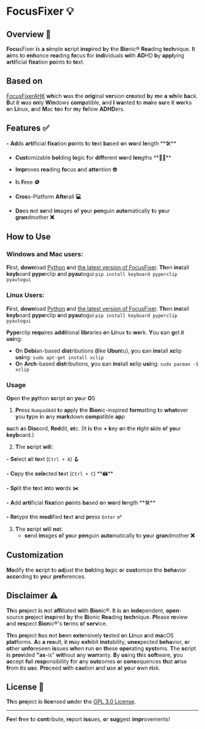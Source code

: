 # FocusFixer 💡

## Overview 📘

**Focu**sFixer **i**s **a** **si**mple **sc**ript **insp**ired **b**y **t**he **Bio**nic® **Rea**ding **tech**nique. **I**t **ai**ms **t**o **enh**ance **rea**ding **fo**cus **f**or **indi**viduals **wi**th **AD**HD **b**y **appl**ying **arti**ficial **fixa**tion **po**ints **t**o **te**xt.

## Based on
[FocusFixerAHK](https://github.com/TamasPeti/FocusFixerAHK) **wh**ich **w**as **t**he **orig**inal **ver**sion **cre**ated **b**y **m**e **a** **wh**ile **ba**ck. **B**ut **i**t **w**as **on**ly **Win**dows **comp**atible, **a**nd **I** **wa**nted **t**o **ma**ke **su**re **i**t **wo**rks **o**n **Li**nux, **a**nd **M**ac **to**o **f**or **m**y **fe**llow **ADHD**ers.

## Features ✅

**-** **Ad**ds **arti**ficial **fixa**tion **po**ints **t**o **te**xt **ba**sed **o**n **wo**rd **le**ngth **🛠**️

- **Cust**omizable **bol**ding **lo**gic **f**or **diff**erent **wo**rd **len**gths **👷‍♂**️

- **Impr**oves **rea**ding **fo**cus **a**nd **atte**ntion **🤓**

- **I**s **Fr**ee **🪙**

- **Cros**s-Platform **Afte**rall **💻**

- **Do**es **n**ot **se**nd **im**ages **o**f **yo**ur **pen**guin **auto**matically **t**o **yo**ur **gran**dmother **❌**


## How to Use

### Windows and Mac users:

**Fi**rst, **down**load [Python](https://www.python.org) **a**nd [the latest version of FocusFixer](https://github.com/TamasPeti/FocusFixerAHK/releases).
**Th**en **ins**tall **keyb**oard **pype**rclip **a**nd **pyau**togui
`pip install keyboard pyperclip pyautogui`

### Linux Users:

**Fi**rst, **down**load [Python](https://www.python.org) **a**nd [the latest version of FocusFixer](https://github.com/TamasPeti/FocusFixerAHK/releases).
**Th**en **ins**tall **keyb**oard **pype**rclip **a**nd **pyau**togui
`pip install keyboard pyperclip pyautogui`

**Pype**rclip **requ**ires **addi**tional **libr**aries **o**n **Li**nux **t**o **wo**rk. **Y**ou **c**an **g**et **i**t **usi**ng:

- **O**n **Debi**an-based **dist**ributions **(l**ike **Ubun**tu), **y**ou **c**an **ins**tall **xc**lip **usi**ng:
`sudo apt-get install xclip`
- **O**n **Arch**-based **dist**ributions, **y**ou **c**an **ins**tall **xc**lip **usi**ng:
`sudo pacman -S xclip`


### Usage

**Op**en **t**he **py**thon **sc**ript **o**n **yo**ur **O**S

1. **Pr**ess `NumpadAdd` **t**o **ap**ply **t**he **Bion**ic-inspired **form**atting **t**o **what**ever **y**ou **ty**pe **i**n **a**ny **mark**down **comp**atible **ap**p

**su**ch **a**s **Disc**ord, **Red**dit, **et**c. (It **i**s **t**he **+** **k**ey **o**n **t**he **ri**ght **si**de **o**f **yo**ur **keyb**oard.) 

2. **T**he **sc**ript **wil**l:

**-** **Se**lect **a**ll **te**xt (`Ctrl + A`) **🪝**

**-** **Co**py **t**he **sele**cted **te**xt (`Ctrl + C`) **🖨**️

 **-** **Sp**lit **t**he **te**xt **in**to **wo**rds **✂️**

 **-** **A**dd **arti**ficial **fixa**tion **po**ints **ba**sed **o**n **wo**rd **le**ngth **🛠**️

 **-** **Re**type **t**he **modi**fied **te**xt **a**nd **pr**ess `Enter` **✅**

 3. **T**he **sc**ript **wi**ll **no**t:
    - **se**nd **im**ages **o**f **yo**ur **pen**guin **auto**matically **t**o **yo**ur **gran**dmother **❌**






## Customization

**Mo**dify **t**he **sc**ript **t**o **ad**just **t**he **bol**ding **lo**gic **o**r **cust**omize **t**he **beha**vior **acco**rding **t**o **yo**ur **pref**erences.

## Disclaimer ⚠️

**Th**is **pro**ject **i**s **n**ot **affi**liated **wi**th **Bion**ic®. **I**t **i**s **a**n **inde**pendent, **open**-source **pro**ject **insp**ired **b**y **t**he **Bi**onic **Rea**ding **tech**nique. **Pl**ease **re**view **a**nd **res**pect **Bion**ic®'s **te**rms **o**f **serv**ice.

**Th**is **pro**ject **h**as **n**ot **be**en **exte**nsively **te**sted **o**n **Li**nux **a**nd **ma**cOS **plat**forms. **A**s **a** **res**ult, **i**t **m**ay **exh**ibit **inst**ability, **unex**pected **beha**vior, **o**r **ot**her **unfo**reseen **is**sues **wh**en **r**un **o**n **th**ese **oper**ating **syst**ems. **T**he **sc**ript **i**s **prov**ided **"as**-is" **wit**hout **a**ny **warr**anty. **B**y **us**ing **th**is **soft**ware, **y**ou **ac**cept **fu**ll **resp**onsibility **f**or **a**ny **outc**omes **o**r **cons**equences **th**at **ar**ise **fr**om **i**ts **us**e. **Pro**ceed **wi**th **cau**tion **a**nd **u**se **a**t **yo**ur **o**wn **ri**sk.


## License 📜

**Th**is **pro**ject **i**s **lice**nsed **un**der **t**he [GPL 3.0 License](LICENSE.md).

---

**Fe**el **fr**ee **t**o **cont**ribute, **re**port **iss**ues, **o**r **sug**gest **impr**ovements!
